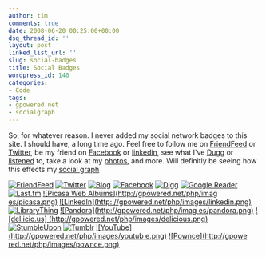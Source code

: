 ```yaml
---
author: tim
comments: true
date: 2008-06-20 00:25:00+00:00
dsq_thread_id: ''
layout: post
linked_list_url: ''
slug: social-badges
title: Social Badges
wordpress_id: 140
categories:
- Code
tags:
- gpowered.net
- socialgraph
---
```


So, for whatever reason. I never added my social network badges to this site.
I should have, a long time ago. Feel free to follow me on
[FriendFeed](http://friendfeed.com/broderboy) or
[Twitter](http://twitter.com/broderboy), be my friend on
[Facebook](http://www.facebook.com/profile.php?id=17500954) or
[linkedin](http://www.linkedin.com/pub/5/749/644), see what I've
[Dugg](http://www.digg.com/users/timothybroder) or
[listened](http://www.last.fm/user/broderboy/) to, take a look at my
[photos](http://picasaweb.google.com/timothy.broder), and more. Will definitly
be seeing how this effects my [social
graph](http://code.google.com/apis/socialgraph/)  
  
[![FriendFeed](http://gpowered.net/php/images/internal.png)](http://friendfeed.com/broderboy) [![Twitter](http://gpowered.net/php/images/twitter.png)](http://twitter.com/broderboy)
[![Blog](http://gpowered.net/php/images/blog.png)](http://blog.gpowered.net/) 
[![Facebook](http://gpowered.net/php/images/facebook.png)](http://www.facebook.com/profile.php?id=17500954) [![Digg](http://gpowered.net/php/images/digg.png
)](http://www.digg.com/users/timothybroder) [![Google Reader](http://gpowered.net/php/images/googlereader.png)](http://www.google.com/reader/shared/16162999404522159936) [![Last.fm](http://gpowered.net/php/images/lastfm.png)](http://www.last.fm/user/broderboy/) [![Picasa Web Albums](http://gpowered.net/php/imag
es/picasa.png)](http://picasaweb.google.com/timothy.broder) [![LinkedIn](http:
//gpowered.net/php/images/linkedin.png)](http://www.linkedin.com/pub/5/749/644
) [![LibraryThing](http://gpowered.net/php/images/librarything.png)](http://www.librarything.com/profile/broderboy) [![Pandora](http://gpowered.net/php/imag
es/pandora.png)](http://www.pandora.com/people/timothy.broder) [![del.icio.us]
(http://gpowered.net/php/images/delicious.png)](http://del.icio.us/broderboy) 
[![StumbleUpon](http://gpowered.net/php/images/stumbleupon.png)](http://broderboy.stumbleupon.com/) [![Tumblr](http://gpowered.net/php/images/tumblr.png)](http://broderboy.tumblr.com/) [![YouTube](http://gpowered.net/php/images/youtub
e.png)](http://www.youtube.com/profile?user=broderboy) [![Pownce](http://gpowe
red.net/php/images/pownce.png)](http://pownce.com/broderboy/)